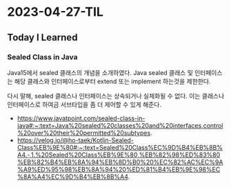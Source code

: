 # 2023-04-27-TIL

## Today I Learned

### Sealed Class in Java

Java15에서 sealed 클래스의 개념을 소개하였다. Java sealed 클래스 및 인터페이스는 해당 클래스와 인터페이스로부터 extend 또는 implement 하는것을 제한한다.

다시 말해, sealed 클래스나 인터페이스는 상속되거나 실체화될 수 없다. 이는 클래스나 인터페이스로 하여금 서브타입을 좀 더 제어할 수 있게 해준다.

- https://www.javatpoint.com/sealed-class-in-java#:~:text=Java%20sealed%20classes%20and%20interfaces,control%20over%20their%20permitted%20subtypes.
- https://velog.io/@ho-taek/Kotlin-Sealed-Class%EB%9E%80#:~:text=Sealed%20Class%EC%9D%B4%EB%8B%A4.-,1.%20Sealed%20Class%EB%9E%80,%EB%82%98%ED%83%80%EB%82%B4%EB%8A%94%EB%8D%B0%20%EC%82%AC%EC%9A%A9%ED%95%98%EB%8A%94%20%ED%81%B4%EB%9E%98%EC%8A%A4%EC%9D%B4%EB%8B%A4.
